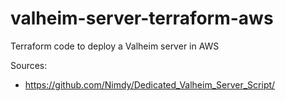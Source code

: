 # valheim-server-terraform-aws
Terraform code to deploy a Valheim server in AWS

Sources:
- https://github.com/Nimdy/Dedicated_Valheim_Server_Script/
